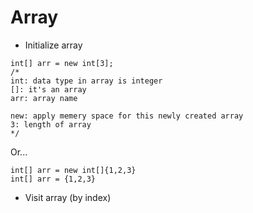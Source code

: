 # Array
- Initialize array
```
int[] arr = new int[3];
/*
int: data type in array is integer
[]: it's an array
arr: array name

new: apply memery space for this newly created array
3: length of array
*/
```
Or...
```
int[] arr = new int[]{1,2,3}
int[] arr = {1,2,3}
```
- Visit array (by index)


